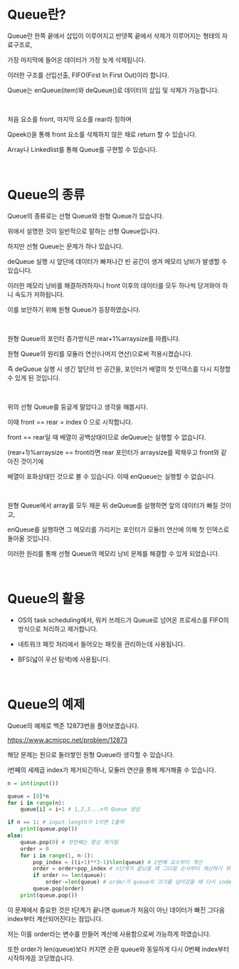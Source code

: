 # Queue란?

Queue란 한쪽 끝에서 삽입이 이루어지고 반댓쪽 끝에서 삭제가 이루어지는 형태의 자료구조로,

가장 마지막에 들어온 데이터가 가장 늦게 삭제됩니다.

이러한 구조를 선입선출, FIFO(First In First Out)이라 합니다.

Queue는 enQueue(item)와 deQueue()로 데이터의 삽입 및 삭제가 가능합니다.

<br/>


처음 요소를 front, 마지막 요소를 rear라 칭하며

Qpeek()을 통해 front 요소를 삭제하지 않은 채로 return 할 수 있습니다.

Array나 Linkedlist를 통해 Queue를 구현할 수 있습니다.

<br/>

# Queue의 종류

Queue의 종류로는 선형 Queue와 원형 Queue가 있습니다.

위에서 설명한 것이 일반적으로 말하는 선형 Queue입니다.

하지만 선형 Queue는 문제가 하나 있습니다.

deQueue 실행 시 앞단에 데이터가 빠져나간 빈 공간이 생겨 메모리 낭비가 발생할 수 있습니다.

이러한 메모리 낭비를 해결하려하자니 front 이후의 데이터를 모두 하나씩 당겨와야 하니 속도가 저하됩니다.

이를 보안하기 위해 원형 Queue가 등장하였습니다.

<br/>

원형 Queue의 포인터 증가방식은 rear+1%arraysize를 따릅니다.

원형 Queue의 원리를 모듈러 연산(나머지 연산)으로써 적용시켰습니다.

즉 deQueue 실행 시 생긴 앞단의 빈 공간을, 포인터가 배열의 첫 인덱스를 다시 지정할 수 있게 된 것입니다. 

<br/>

위의 선형 Queue를 둥글게 말았다고 생각을 해봅시다.

이때 front == rear = index 0 으로 시작합니다.

front == rear일 때 배열이 공백상태이므로 deQueue는 실행할 수 없습니다.

(rear+1)%arraysize == front라면 rear 포인터가 arraysize를 꽉채우고 front와 같아진 것이기에

배열이 포화상태인 것으로 볼 수 있습니다. 이때 enQueue는 실행할 수 없습니다.

<br/>

원형 Queue에서 array를 모두 채운 뒤 deQueue를 실행하면 앞의 데이터가 빠질 것이고,

enQueue를 실행하면 그 메모리를 가리키는 포인터가 모듈러 연산에 의해 첫 인덱스로 돌아올 것입니다.

이러한 원리를 통해 선형 Queue의 메모리 낭비 문제를 해결할 수 있게 되었습니다.

<br/>

# Queue의 활용

- OS의 task scheduling에서, 워커 쓰레드가 Queue로 넘어온 프로세스를 FIFO의 방식으로 처리하고 제거합니다.

- 네트워크 패킷 처리에서 들어오는 패킷을 관리하는데 사용됩니다.

- BFS(넓이 우선 탐색)에 사용됩니다.

<br/>

# Queue의 예제

Queue의 예제로 백준 12873번을 풀어보겠습니다.

https://www.acmicpc.net/problem/12873


해당 문제는 원으로 둘러쌓인 원형 Queue라 생각할 수 있습니다.

i번째의 세제곱 index가 제거되긴하나, 모듈러 연산을 통해 제거해줄 수 있습니다.

```python
n = int(input())

queue = [0]*n
for i in range(n):
    queue[i] = i+1 # 1,2,3...n의 Queue 생성

if n == 1: # input length가 1이면 1출력
    print(queue.pop())
else:
    queue.pop(0) # 첫번째는 항상 제거됨
    order = 0
    for i in range(1, n-1):
        pop_index = ((i+1)**3-1)%len(queue) # 2번째 요소부터 계산
        order = order+pop_index # n단계가 끝났을 때 그다음 순서부터 계산하기 위함
        if order >= len(queue):
            order-=len(queue) # order가 queue의 크기를 넘어갔을 때 다시 index 0부터 순환
        queue.pop(order)
    print(queue.pop())
```

이 문제에서 중요한 것은 t단계가 끝나면 queue가 처음이 아닌 데이터가 빠진 그다음 index부터 계산되어진다는 점입니다.

저는 이를 order라는 변수를 만들어 계산에 사용함으로써 가능하게 하였습니다.

또한 order가 len(queue)보다 커지면 순환 queue와 동일하게 다시 0번째 index부터 시작하게끔 코딩했습니다.
